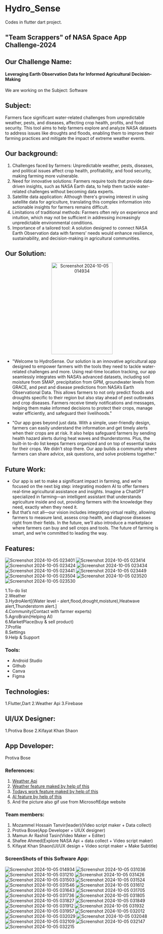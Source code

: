 # Hydro_Sense
 Codes in flutter dart project.
 ## "Team Scrappers" of NASA Space App Challenge-2024
## Our Challenge Name:
####  Leveraging Earth Observation Data for Informed Agricultural Decision-Making
We are working on the Subject: Software
## Subject:
Farmers face significant water-related challenges from unpredictable weather, pests, and diseases, affecting crop health, profits, and food security. This tool aims to help farmers explore and analyze NASA datasets to address issues like droughts and floods, enabling them to improve their farming practices and mitigate the impact of extreme weather events.
## Our background:
1. Challenges faced by farmers: Unpredictable weather, pests, diseases, and political issues affect crop health, profitability, and food security, making farming more vulnerable.<br>
2. Need for innovative solutions: Farmers require tools that provide data-driven insights, such as NASA Earth data, to help them tackle water-related challenges without becoming data experts.<br>
3. Satellite data application: Although there's growing interest in using satellite data for agriculture, translating this complex information into actionable insights for farmers remains difficult.<br>
4. Limitations of traditional methods: Farmers often rely on experience and intuition, which may not be sufficient in addressing increasingly unpredictable environmental conditions.<br>
5. Importance of a tailored tool: A solution designed to connect NASA Earth Observation data with farmers’ needs would enhance resilience, sustainability, and decision-making in agricultural communities.<br>
## Our Solution:
<div align="center">
  <img src="https://github.com/user-attachments/assets/339c7817-a495-4586-8754-b5149ec0c208" alt="Screenshot 2024-10-05 014934" width="200" height="300">
</div>

- "Welcome to HydroSense. Our solution is an innovative agricultural app designed to empower farmers with the tools they need to tackle water-related challenges and more. Using real-time location tracking, our app seamlessly integrates with NASA’s advanced datasets, including soil moisture from SMAP, precipitation from GPM, groundwater levels from GRACE, and pest and disease predictions from NASA’s Earth Observational Data. This allows farmers to not only predict floods and droughts specific to their region but also stay ahead of pest outbreaks and crop diseases. Farmers receive timely notifications and messages, helping them make informed decisions to protect their crops, manage water efficiently, and safeguard their livelihoods."<br>

- "Our app goes beyond just data. With a simple, user-friendly design, farmers can easily understand the information and get timely alerts when their crops are at risk. It also helps safeguard farmers by sending health hazard alerts during heat waves and thunderstorms. Plus, the built-in to-do list keeps farmers organized and on top of essential tasks for their crops.
We didn’t stop there. Our app builds a community where farmers can share advice, ask questions, and solve problems together."<br>

## Future Work:
+ Our app is set to make a significant impact in farming, and we’re focused on the next big step: integrating modern AI to offer farmers real-time agricultural assistance and insights. Imagine a ChatGPT specialized in farming—an intelligent assistant that understands agriculture inside and out, providing farmers with the knowledge they need, exactly when they need it.<br>
+ But that’s not all—our vision includes integrating virtual reality, allowing farmers to measure land, assess crop health, and diagnose diseases right from their fields. In the future, we’ll also introduce a marketplace where farmers can buy and sell crops and tools. The future of farming is smart, and we’re committed to leading the way.<br>
## Features:
![Screenshot 2024-10-05 023401](https://github.com/user-attachments/assets/073b8da7-3288-4a16-96e9-f8fc5373c985)
![Screenshot 2024-10-05 023414](https://github.com/user-attachments/assets/655c667e-59b6-41a9-a1b2-ee6e8fff6ee3)
![Screenshot 2024-10-05 023424](https://github.com/user-attachments/assets/635346f7-4b50-46ff-ba0c-18782a1af76b)
![Screenshot 2024-10-05 023434](https://github.com/user-attachments/assets/a6651dc2-0f9b-47bc-8a7e-99b022b0cc75)
![Screenshot 2024-10-05 023441](https://github.com/user-attachments/assets/3635ca73-fced-4405-8bd4-db4c103817ab)
![Screenshot 2024-10-05 023449](https://github.com/user-attachments/assets/9a590b23-2e70-4fee-9d9d-2d5e5f31a2b6)
![Screenshot 2024-10-05 023504](https://github.com/user-attachments/assets/534ada65-abfe-41bb-bd71-9e3752cca6ba)
![Screenshot 2024-10-05 023520](https://github.com/user-attachments/assets/90973f96-97f6-44ea-b188-ff094bc62e24)
![Screenshot 2024-10-05 023530](https://github.com/user-attachments/assets/4c9a93c7-61b4-4e61-a572-c372a03986cf)



1.To-do list<br>
2.Weather<br>
3.HydroAlert[(Water level - alert,flood,drought,moisture),Heatwave alert,Thunderstorm alert.]<br>
4.Community(Contact with farmer experts)<br>
5.AgroBrain(Helping AI)<br>
6.MarketPlace(buy & sell product)<br>
7.Profile<br>
8.Settings<br>
9.Help & Support<br>
### Tools:
+ Android Studio
+ Github
+ Canva
+ Figma
## Technologies:
1.Flutter,Dart
 2.Weather Api
 3.Firebase
## UI/UX Designer:
1.Protiva Bose
 2.Kifayat Khan Shaon
## App Developer:
Protiva Bose
### References:
1. [Weather Api](https://www.weatherapi.com/)<br>
2. [Weather feature maked by help of this](https://www.youtube.com/watch?v=TdplrsFJzI0)<br>
3. [Todays work feature maked by help of this](https://www.bing.com/videos/riverview/relatedvideo?q=todo+app+in+flutter+dart&&view=riverview&mmscn=mtsc&mid=0C3120ED9C5F3F14393B0C3120ED9C5F3F14393B&&aps=14&FORM=VMSOVR)<br>
4. [AI feature by help of this](https://www.bing.com/videos/riverview/relatedvideo?&q=chatgpt+ainapp+in+flutter+dart&&mid=15F510936BB98A9A48D015F510936BB98A9A48D0&&FORM=VRDGAR)<br>
5. And the picture also gif use from MicrosoftEdge website
### Team members:
1. Mozammel Hossain Tanvir(leader)(Video script maker + Data collect)<br>
2. Protiva Bose(App Developer + UIUX designer)<br>
3. Mamun Ar Rashid Tasin(Video Maker + Editer)<br>
4. Shafee Ahmed(Explore NASA Api + data collect + Video script maker)<br>
5. Kifayat Khan Shaon(UI/UX design + Video script maker + Make Subtitle)<br>
### ScreenShots of this Software App:

![Screenshot 2024-10-05 014934](https://github.com/user-attachments/assets/25958475-74d0-4795-8628-15f9508fa2c8)
![Screenshot 2024-10-05 031036](https://github.com/user-attachments/assets/30f3ece9-ee4f-41b9-92a5-b436870534cd)
![Screenshot 2024-10-05 031210](https://github.com/user-attachments/assets/6c8dae64-95e5-4fb7-87a1-2dfa4a3a98c3)
![Screenshot 2024-10-05 031426](https://github.com/user-attachments/assets/913513dc-93d6-47d6-b790-7d0edb7ac5f9)
![Screenshot 2024-10-05 031503](https://github.com/user-attachments/assets/f6a531a1-c72e-4df5-8722-6a617f4d8edf)
![Screenshot 2024-10-05 031524](https://github.com/user-attachments/assets/45a9b82f-754f-4826-a334-25dc543a91e4)
![Screenshot 2024-10-05 031546](https://github.com/user-attachments/assets/da4d05e0-6ea7-4f66-ba1f-840efe28ad64)
![Screenshot 2024-10-05 031612](https://github.com/user-attachments/assets/d3893596-34f2-4575-9b26-727839b5e7a2)
![Screenshot 2024-10-05 031643](https://github.com/user-attachments/assets/fa4f56ab-6e71-400c-af13-2d116c596661)
![Screenshot 2024-10-05 031705](https://github.com/user-attachments/assets/2aba9eae-329a-404e-98d5-3842581b1cf1)
![Screenshot 2024-10-05 031736](https://github.com/user-attachments/assets/6b12252c-734b-4690-a5e2-0a87179a2dbb)
![Screenshot 2024-10-05 031805](https://github.com/user-attachments/assets/71c51d38-7378-4812-a74f-007a87576bbd)
![Screenshot 2024-10-05 031827](https://github.com/user-attachments/assets/216e5a27-c919-4f0c-8637-36768614e48d)
![Screenshot 2024-10-05 031849](https://github.com/user-attachments/assets/f845d052-f78b-4c04-b6a3-0eb8708090d3)
![Screenshot 2024-10-05 031912](https://github.com/user-attachments/assets/062cdd96-10db-41df-b975-1e35d781369b)
![Screenshot 2024-10-05 031932](https://github.com/user-attachments/assets/4335f95e-dff5-4d38-9398-1623b1a06a42)
![Screenshot 2024-10-05 031957](https://github.com/user-attachments/assets/38a45095-017e-4ada-9bc1-e312810102b4)
![Screenshot 2024-10-05 032012](https://github.com/user-attachments/assets/7f53daf4-cc55-4b77-9fa9-ce00ac334f6c)
![Screenshot 2024-10-05 032029](https://github.com/user-attachments/assets/a455662a-69a8-4c71-aa8e-e6e28e198b5d)
![Screenshot 2024-10-05 032048](https://github.com/user-attachments/assets/56f7bc60-4085-47aa-83f6-aae4619e000d)
![Screenshot 2024-10-05 032109](https://github.com/user-attachments/assets/09b6788f-b5b2-4ff9-b7b3-c4c1c637be18)
![Screenshot 2024-10-05 032147](https://github.com/user-attachments/assets/84d3ca16-17ed-456a-80d4-a7fb2bf6ec07)
![Screenshot 2024-10-05 032215](https://github.com/user-attachments/assets/f38e17d6-ef5a-4e71-99be-bff8d965e929)




